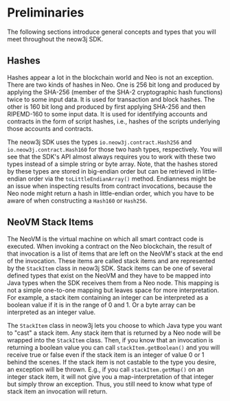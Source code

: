 # Preliminaries

The following sections introduce general concepts and types that you will meet throughout the neow3j SDK.
## Hashes

Hashes appear a lot in the blockchain world and Neo is not an exception. There are two kinds of hashes in Neo. One
is 256 bit long and produced by applying the SHA-256 (member of the SHA-2 cryptographic hash functions) twice to some
input data. It is used for transaction and block hashes. The other is 160 bit long and produced by first applying
SHA-256 and then RIPEMD-160 to some input data. It is used for identifying accounts and contracts in the form of script
hashes, i.e., hashes of the scripts underlying those accounts and contracts.  

The neow3j SDK uses the types `io.neow3j.contract.Hash256` and `io.neow3j.contract.Hash160` for those two hash types,
respectively. You will see that the SDK's API almost always requires you to work with these two types instead of a
simple string or byte array. Note, that the hashes stored by these types are stored in big-endian order but can be
retrieved in little-endian order via the `toLittleEndianArray()` method. Endianness might be an issue when inspecting
results from contract invocations, because the Neo node might return a hash in little-endian order, which you have to be
aware of when constructing a `Hash160` or `Hash256`.


## NeoVM Stack Items

The NeoVM is the virtual machine on which all smart contract code is executed. When invoking a contract on the 
Neo blockchain, the result of that invocation is a list of items that are left on the NeoVM's stack at the end of the
 invocation. These items are called stack items and are represented by the `StackItem` class in neow3j SDK. Stack items
can be one of several defined types that exist on the NeoVM and they have to be mapped into Java types when the SDK
receives them from a Neo node. This mapping is not a simple one-to-one mapping but leaves space for more interpretation.
For example, a stack item containing an integer can be interpreted as a boolean value if it is in the range of 0 and 1.
Or a byte array can be interpreted as an integer value.

The `StackItem` class in neow3j lets you choose to which Java type you want to "cast" a stack item. Any stack item that
is returned by a Neo node will be wrapped into the `StackItem` class. Then, if you know that an invocation is returning
a boolean value you can call `stackItem.getBoolean()` and you will receive true or false even if the stack item is an
integer of value 0 or 1 behind the scenes. If the stack item is not castable to the type you desire, an exception will
be thrown. E.g., if you call `stackItem.getMap()` on an integer stack item, it will not give you a map-interpretation of
that integer but simply throw an exception. Thus, you still need to know what type of stack item an invocation will return.
